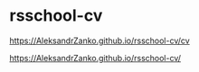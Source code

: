 # rsschool-cv
https://AleksandrZanko.github.io/rsschool-cv/cv

https://AleksandrZanko.github.io/rsschool-cv/